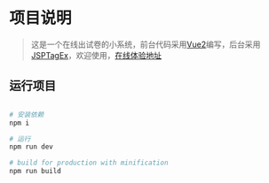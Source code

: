 # 项目说明

> 这是一个在线出试卷的小系统，前台代码采用[Vue2](https://github.com/vuejs/vue)编写，后台采用[JSPTagEx](https://github.com/kongshanxuelin/jsptagex)，欢迎使用，[在线体验地址](https://wx.sumslack.com/)

## 运行项目

``` bash

# 安装依赖
npm i

# 运行
npm run dev

# build for production with minification
npm run build

```